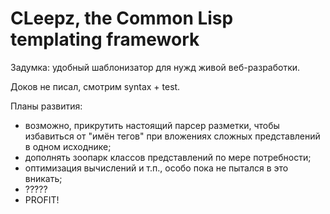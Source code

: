 CLeepz, the Common Lisp templating framework
============================================

Задумка: удобный шаблонизатор для нужд живой веб-разработки.

Доков не писал, смотрим syntax + test.

Планы развития:

* возможно, прикрутить настоящий парсер разметки, чтобы избавиться от "имён тегов" при вложениях сложных представлений в одном исходнике;
* дополнять зоопарк классов представлений по мере потребности;
* оптимизация вычислений и т.п., особо пока не пытался в это вникать;
* ?????
* PROFIT!
